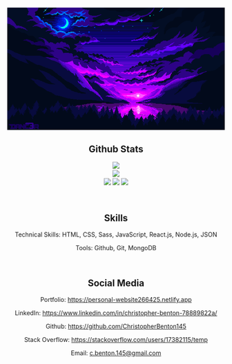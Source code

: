 <p align="center">
  <img src="https://github.com/ChristopherBenton145/ChristopherBenton145/blob/main/images/github-background.gif" />
</p>

<h2 align="center">Github Stats</h2>
<p align="center">
  <img src="https://github-readme-stats.vercel.app/api?username=ChristopherBenton145&show_icons=true&theme=radical&line_height=25" />
  <br />
  <img src="https://github-readme-streak-stats.herokuapp.com/?user=ChristopherBenton145&show_icons=true&locale=en&layout=compact&theme=radical&line_height=0" />
  </br />
  <img src="https://badges.pufler.dev/visits/ChristopherBenton145/ChristopherBenton145" />
  <img src="https://badges.pufler.dev/repos/ChristopherBenton145" />
  <img src="https://badges.pufler.dev/commits/monthly/ChristopherBenton145" />
</p>

<br />

<h2 align="center">Skills</h2>
<p align="center">Technical Skills: HTML, CSS, Sass, JavaScript, React.js, Node.js, JSON</p>
<p align="center">Tools: Github, Git, MongoDB</p>

<br />

<h2 align="center">Social Media</h2>
<p align="center">Portfolio: <a href="https://personal-website266425.netlify.app">https://personal-website266425.netlify.app<a/></p>
<p align="center">LinkedIn: <a href="https://www.linkedin.com/in/christopher-benton-78889822a/">https://www.linkedin.com/in/christopher-benton-78889822a/<a/></p>
<p align="center">Github: <a href="https://github.com/ChristopherBenton145">https://github.com/ChristopherBenton145<a/></p>
<p align="center">Stack Overflow: <a href="https://stackoverflow.com/users/17382115/temp">https://stackoverflow.com/users/17382115/temp<a/></p>
<p align="center">Email: <a href="c.benton.145@gmail.com">c.benton.145@gmail.com<a/></p>
